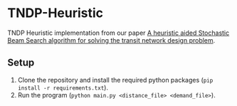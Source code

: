 # TNDP-Heuristic
TNDP Heuristic implementation from our paper [A heuristic aided Stochastic Beam Search algorithm for solving the transit network design problem](https://www.sciencedirect.com/science/article/pii/S2210650218302414).

## Setup
1. Clone the repository and install the required python packages (`pip install -r requirements.txt`).
2. Run the program (`python main.py <distance_file> <demand_file>`).
